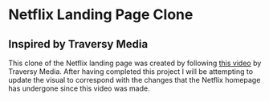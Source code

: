 # Netflix Landing Page Clone
## Inspired by Traversy Media

This clone of the Netflix landing page was created by following [this video](https://www.youtube.com/watch?v=P7t13SGytRk) by Traversy Media. After having completed this project I will be attempting to update the visual to correspond with the changes that the Netflix homepage has undergone since this video was made.
